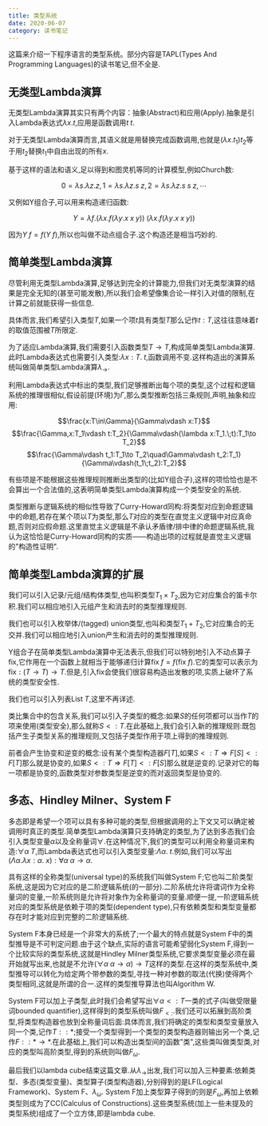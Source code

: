 ```yaml
---
title: 类型系统
date: 2020-06-07
category: 读书笔记
---
```


这篇来介绍一下程序语言的类型系统。部分内容是TAPL(Types And Programming Languages)的读书笔记,但不全是.

## 无类型Lambda演算

无类型Lambda演算其实只有两个内容：抽象(Abstract)和应用(Apply).抽象是引入Lambda表达式$\lambda x.t$,应用是函数调用$t \; t$.

对于无类型Lambda演算而言,其语义就是用替换完成函数调用,也就是$(\lambda x.t_1)t_2$等于用$t_2$替换$t_1$中自由出现的所有$x$.

基于这样的语法和语义,足以得到和图灵机等同的计算模型,例如Church数:

$$0=\lambda s.\lambda z. z, 1=\lambda s.\lambda z.s\;z, 2=\lambda s.\lambda z.s\;s\;z,\cdots$$

又例如Y组合子,可以用来构造递归函数:

$$Y=\lambda f.(\lambda x.f(\lambda y.x\;x\;y))\;(\lambda x.f(\lambda y.x\;x\;y))$$

因为$Y\;f=f(Y\;f)$,所以也叫做不动点组合子.这个构造还是相当巧妙的.

## 简单类型Lambda演算

尽管利用无类型Lambda演算,足够达到完全的计算能力,但我们对无类型演算的结果是完全无知的(甚至可能发散),所以我们会希望像集合论一样引入对值的限制,在计算之前就能获得一些信息.

具体而言,我们希望引入类型$T$,如果一个项$t$具有类型$T$那么记作$t:T$,这往往意味着$t$的取值范围被$T$所限定.

为了适应Lambda演算,我们需要引入函数类型$T\to T$,构成简单类型Lambda演算.此时Lambda表达式也需要引入类型:$\lambda x:T.\;t$,函数调用不变.这样构造出的演算系统叫做简单类型Lambda演算$\lambda_\to$.

利用Lambda表达式中标出的类型,我们足够推断出每个项的类型,这个过程和逻辑系统的推理很相似,假设前提(环境)为$\Gamma$,那么类型推断包括三条规则,声明,抽象和应用:

$$\frac{x:T\in\Gamma}{\Gamma\vdash x:T}$$
$$\frac{\Gamma,x:T_1\vdash t:T_2}{\Gamma\vdash(\lambda x:T_1.\;t):T_1\to T_2}$$
$$\frac{\Gamma\vdash t_1:T_1\to T_2\quad\Gamma\vdash t_2:T_1}{\Gamma\vdash(t_1\;t_2):T_2}$$

有些项是不能根据这些推理规则推断出类型的(比如Y组合子),这样的项恰恰也是不会算出一个合法值的,这表明简单类型Lambda演算构成一个类型安全的系统.

类型推断与逻辑系统的相似性导致了Curry-Howard同构:将类型对应到命题逻辑中的命题,若存在某个项以$T$为类型,那么$T$对应的类型在直觉主义逻辑中对应真命题,否则对应假命题.这里直觉主义逻辑是不承认矛盾律/排中律的命题逻辑系统,我认为这恰恰是Curry-Howard同构的实质——构造出项的过程就是直觉主义逻辑的"构造性证明".

## 简单类型Lambda演算的扩展

我们可以引入记录/元组/结构体类型,也叫积类型$T_1\times T_2$,因为它对应集合的笛卡尔积.我们可以相应地引入元组产生和消去时的类型推理规则.

我们也可以引入枚举体/(tagged) union类型,也叫和类型$T_1+T_2$,它对应集合的无交并.我们可以相应地引入union产生和消去时的类型推理规则.

Y组合子在简单类型Lambda演算中无法表示,但我们可以特别地引入不动点算子$\mathrm{fix}$,它作用在一个函数上就相当于能够递归计算$\mathrm{fix}\;f=f(\mathrm{fix}\;f)$.它的类型可以表示为$\mathrm{fix}:(T\to T)\to T$.但是,引入$\mathrm{fix}$会使我们很容易构造出发散的项,实质上破坏了系统的类型安全性.

我们也可以引入列表$\mathrm{List}\;T$,这里不再详述.

类比集合中的包含关系,我们可以引入子类型的概念:如果$S$的任何项都可以当作$T$的项来使用(类型安全),那么就称$S<:T$.在此基础上,我们会引入新的推理规则:既包括产生子类型关系的推理规则,又包括子类型作用于项上得到的推理规则.

前者会产生协变和逆变的概念:设有某个类型构造器$F[T]$,如果$S<:T \Rightarrow F[S]<:F[T]$那么就是协变的,如果$S<:T \Rightarrow F[T]<:F[S]$那么就是逆变的.记录对它的每一项都是协变的,函数类型对参数类型是逆变的而对返回类型是协变的.

## 多态、Hindley Milner、System F

多态即是希望一个项可以具有多种可能的类型,但根据调用的上下文又可以确定被调用时真正的类型.简单类型Lambda演算只支持确定的类型,为了达到多态我们会引入类型变量$\alpha$以及全称量词$\forall$.在这种情况下,我们的类型可以利用全称量词来构造:$\forall\alpha\;T$,而Lambda表达式也可以引入类型变量:$\Lambda\alpha.\;t$.例如,我们可以写出$(\Lambda\alpha.\lambda x:\alpha.\;x):\forall\alpha\;\alpha\to\alpha$.

具有这样的全称类型(universal type)的系统我们叫做System F;它也叫二阶类型系统,这是因为它对应的是二阶逻辑系统(的一部分).二阶系统允许将谓词作为全称量词的变量,一阶系统则是允许将对象作为全称量词的变量.顺便一提,一阶逻辑系统对应的类型系统是依赖于项的类型(dependent type),只有依赖类型和类型变量都存在时才能对应到完整的二阶逻辑系统.

System F本身已经是一个非常大的系统了;一个最大的特点就是System F中的类型推导是不可判定问题.由于这个缺点,实际的语言可能希望弱化System F,得到一个比较实际的类型系统,这就是Hindley Milner类型系统,它要求类型变量必须在最开始就写出来,也就是不允许$(\forall\alpha\;\alpha\to\alpha)\to T$这样的类型.在这样的类型系统中,类型推导可以转化为给定两个带参数的类型,寻找一种对参数的取法(代换)使得两个类型相同,这就是所谓的合一.这样的类型推导算法也叫Algorithm W.

System F可以加上子类型,此时我们会希望写出$\forall\alpha<:T$一类的式子(叫做受限量词bounded quantifier),这样得到的类型系统叫做$F_{<:}$.我们还可以拓展到高阶类型,将类型构造器也放到全称量词后面:具体而言,我们将确定的类型和类型变量放入同一个类,记作$T::*$;接受一个类型得到一个类型的类型构造器则输出另一个类,记作$F::*\to*$.在此基础上,我们可以构造出类型间的函数"类",这些类叫做类型类,对应的类型叫高阶类型,得到的系统则叫做$F_\omega$.

最后我们以lambda cube结束这篇文章.从$\lambda_\to$出发,我们可以加入三种要素:依赖类型、多态(类型变量)、类型算子(类型构造器),分别得到的是LF(Logical Framework)、System F、$\lambda_\omega$. System F加上类型算子得到的则是$F_\omega$,再加上依赖类型则成为了CC(Calculus of Constructions).这些类型系统(加上一些未提及的类型系统)组成了一个立方体,即是lambda cube.